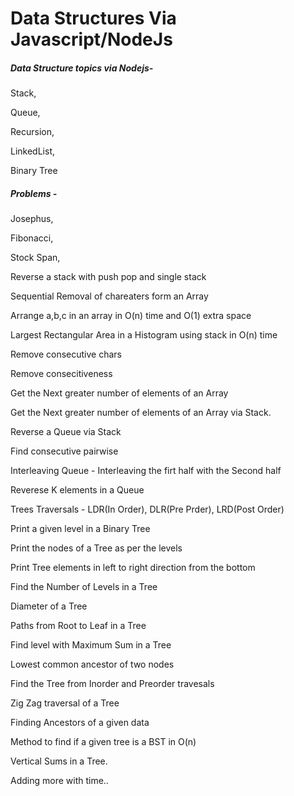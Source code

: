 # Data Structures Via Javascript/NodeJs

##### Data Structure topics via Nodejs- #####

Stack, 

Queue,

Recursion, 

LinkedList, 

Binary Tree


##### Problems - ######
Josephus, 

Fibonacci, 

Stock Span, 

Reverse a stack with push pop and single stack

Sequential Removal of chareaters form an Array

Arrange a,b,c in an array in O(n) time and O(1) extra space

Largest Rectangular Area in a Histogram using stack in O(n) time

Remove consecutive chars

Remove consecitiveness

Get the Next greater number of elements of an Array

Get the Next greater number of elements of an Array via Stack.

Reverse a Queue via Stack

Find consecutive pairwise

Interleaving Queue - Interleaving the firt half with the Second half

Reverese K elements in a Queue

Trees Traversals - LDR(In Order), DLR(Pre Prder), LRD(Post Order)

Print a given level in a Binary Tree

Print the nodes of a Tree as per the levels

Print Tree elements in left to right direction from the bottom

Find the Number of Levels in a Tree

Diameter of a Tree

Paths from Root to Leaf in a Tree

Find level with Maximum Sum in a Tree

Lowest common ancestor of two nodes 

Find the Tree from Inorder and Preorder travesals

Zig Zag traversal of a Tree

Finding Ancestors of a given data

Method to find if a given tree is a BST in O(n)

Vertical Sums in a Tree.

Adding more with time..

